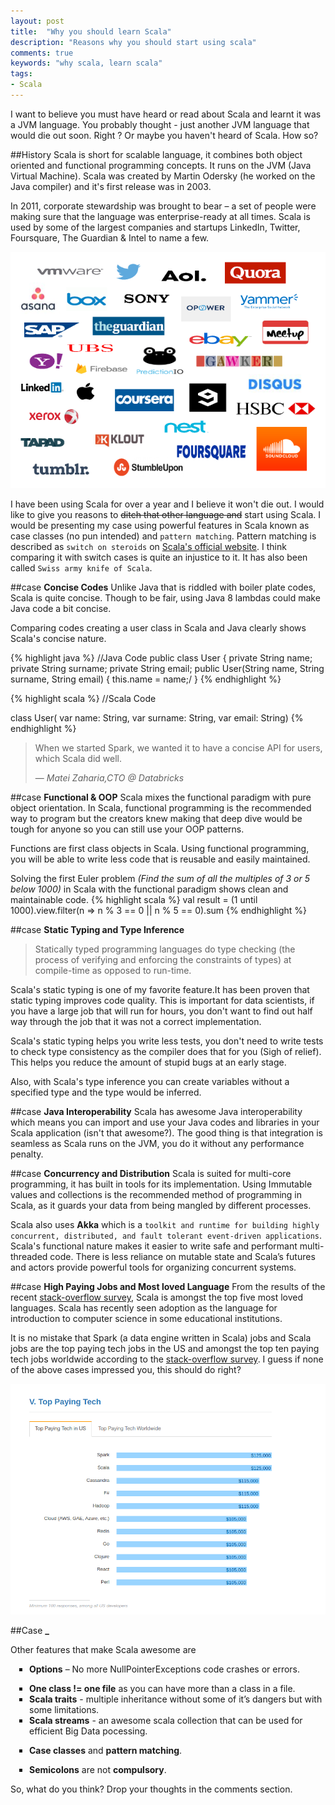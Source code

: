 ```yaml
---
layout: post
title:  "Why you should learn Scala"
description: "Reasons why you should start using scala"
comments: true
keywords: "why scala, learn scala"
tags:
- Scala
---
```


<style>
ul {
  list-style-type: square;
  margin-bottom: 10px;
  padding-left: 30px;
}

h2 strong {
  font-weight:normal;
}
</style>
I want to believe you must have heard or read about Scala and learnt it was a JVM language. You probably thought - just another JVM language that would die out soon. Right ?  Or maybe you haven't heard of Scala. How so?

##History
Scala is short for scalable language, it combines both object oriented and functional programming concepts. It runs on the JVM (Java Virtual Machine). Scala was created by Martin Odersky (he worked on the Java compiler) and it's first release was in 2003.

In 2011, corporate stewardship was brought to bear – a set of people were making sure that the language was enterprise-ready at all times. Scala is used by some of the largest companies and startups LinkedIn, Twitter, Foursquare, The Guardian & Intel to name a few.

![Scala Companies](/assets/images/scala-companies.png "companies using scala")

I have been using Scala for over a year and I believe it won't die out. I would like to give you reasons to <del>ditch that other language and</del> start using Scala. I would be presenting my case using powerful features in Scala known as case classes (no pun intended) and `pattern matching`. Pattern matching is described as `switch on steroids` on [Scala's official website](http://www.scala-lang.org/). I think comparing it with switch cases is quite an injustice to it. It has also been called `Swiss army knife of Scala`.

##case **Concise Codes**
Unlike Java that is riddled with boiler plate codes, Scala is quite concise. Though to be fair, using Java 8 lambdas could make Java code a bit concise.

Comparing codes creating a user class in Scala and Java clearly shows Scala's concise nature.

{% highlight java %}
//Java Code
public class User {
private String name;
private String surname;
private String email;
  public User(String name, String surname, String email) {
   this.name = name;/
}
{% endhighlight %}

{% highlight scala  %}
//Scala Code

class User(
 var name: String,
 var surname: String,
 var email: String)
{% endhighlight %}

> When we started Spark, we wanted it to have a concise API for users, which Scala did well.
>
> — *Matei Zaharia,CTO @ Databricks*

##case **Functional & OOP**
Scala mixes the functional paradigm with pure object orientation.  In  Scala, functional programming is the recommended way to program but the creators knew making that deep dive would be tough for anyone so you can still use your OOP patterns.

Functions are first class objects in Scala. Using functional programming, you will be able to write less code that is reusable and easily maintained.

Solving the first Euler problem *(Find the sum of all the multiples of 3 or 5 below 1000)* in Scala with the functional paradigm shows clean and maintainable code.
{% highlight scala  %}
val result = (1 until 1000).view.filter(n => n % 3 == 0 || n % 5 == 0).sum
{% endhighlight %}

##case **Static Typing and Type Inference**



>Statically typed programming languages do type checking (the process of verifying and enforcing the constraints of types) at compile-time as opposed to run-time.

Scala's static typing is one of my favorite feature.It has been proven that static typing improves code quality. This is important for data scientists, if you have a large job that will run for hours, you don't want to find out half way through the job that it was not a correct implementation.

Scala's static typing helps you write less tests, you don't need to write tests to check type consistency as the compiler does that for you (Sigh of relief).  This helps you reduce the amount of stupid bugs at an early stage.

 Also, with Scala's type inference you can create variables without a specified type and the type would be inferred.


##case  **Java Interoperability**
Scala has awesome Java interoperability which means you can import and use your Java codes and libraries in your Scala application (isn't that awesome?). The good thing is that integration is seamless as Scala runs on the JVM, you do it without any performance penalty.

##case **Concurrency and Distribution**
Scala is suited for multi-core programming, it has built in tools for its implementation. Using Immutable values and collections is the recommended method of programming in Scala, as it guards your data from being mangled by different processes.

Scala also uses **Akka** which is a ``toolkit and runtime for building highly concurrent, distributed, and fault tolerant event-driven applications``. Scala's functional nature makes it easier to write safe and performant multi-threaded code. There is less reliance on mutable state and Scala’s futures and actors provide powerful tools for organizing concurrent systems.

##case **High Paying Jobs and Most loved Language**
From the results of the recent [stack-overflow survey](http://stackoverflow.com/research/developer-survey-2016#technology-most-loved-dreaded-and-wanted), Scala is amongst the top five most loved  languages.  Scala has recently seen adoption as the language for introduction to computer science in some educational institutions.

It is no mistake that Spark (a data engine written in Scala) jobs and Scala jobs are the top paying tech jobs in the US and amongst the top ten paying tech jobs worldwide according to the [stack-overflow survey](http://stackoverflow.com/research/developer-survey-2016#technology-top-paying-tech). I guess if none of the above cases impressed you, this should do right?

![Loved Scala](/assets/images/loved-scala.png "scala top paying tech 2016")



##Case **_**

 Other features that make Scala awesome are


- **Options** – No more NullPointerExceptions code crashes or errors.
* **One class != one file** as you can have more than a class in a file.
* **Scala traits** - multiple inheritance without some of it’s dangers but with some limitations.
* **Scala streams** - an awesome scala collection that can be used for efficient Big Data pocessing.
- **Case classes** and **pattern matching**.
* **Semicolons** are not **compulsory**.

So, what do you think? Drop your thoughts in the comments section.
